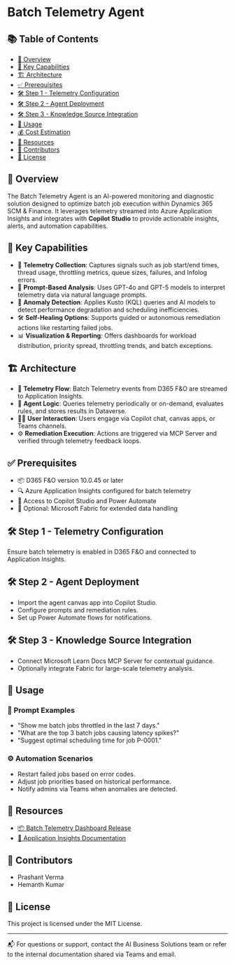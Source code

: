 # Batch Telemetry Agent

## 📚 Table of Contents
- [🧠 Overview](#overview)
- [🔧 Key Capabilities](#key-capabilities)
- [🏗️ Architecture](#architecture)
- [✅ Prerequisites](#prerequisites)
- [🛠️ Step 1 - Telemetry Configuration](#step-1---telemetry-configuration)
- [🛠️ Step 2 - Agent Deployment](#step-2---agent-deployment)
- [🛠️ Step 3 - Knowledge Source Integration](#step-3---knowledge-source-integration)
- [🧪 Usage](#usage)
- [💰 Cost Estimation](#cost-estimation)
- [📎 Resources](#resources)
- [👥 Contributors](#contributors)
- [📄 License](#license)

## 🧠 Overview

The Batch Telemetry Agent is an AI-powered monitoring and diagnostic solution designed to optimize batch job execution within Dynamics 365 SCM & Finance. It leverages telemetry streamed into Azure Application Insights and integrates with **Copilot Studio** to provide actionable insights, alerts, and automation capabilities.

## 🔧 Key Capabilities

- 📡 **Telemetry Collection**: Captures signals such as job start/end times, thread usage, throttling metrics, queue sizes, failures, and Infolog errors.
- 💬 **Prompt-Based Analysis**: Uses GPT-4o and GPT-5 models to interpret telemetry data via natural language prompts.
- 🚨 **Anomaly Detection**: Applies Kusto (KQL) queries and AI models to detect performance degradation and scheduling inefficiencies.
- 🛠️ **Self-Healing Options**: Supports guided or autonomous remediation actions like restarting failed jobs.
- 📊 **Visualization & Reporting**: Offers dashboards for workload distribution, priority spread, throttling trends, and batch exceptions.

## 🏗️ Architecture

- 🔄 **Telemetry Flow**: Batch Telemetry events from D365 F&O are streamed to Application Insights.
- 🧮 **Agent Logic**: Queries telemetry periodically or on-demand, evaluates rules, and stores results in Dataverse.
- 🧑‍💻 **User Interaction**: Users engage via Copilot chat, canvas apps, or Teams channels.
- ⚙️ **Remediation Execution**: Actions are triggered via MCP Server and verified through telemetry feedback loops.

## ✅ Prerequisites

- 📦 D365 F&O version 10.0.45 or later
- 🔍 Azure Application Insights configured for batch telemetry
- 🧠 Access to Copilot Studio and Power Automate
- 🧰 Optional: Microsoft Fabric for extended data handling

## 🛠️ Step 1 - Telemetry Configuration

Ensure batch telemetry is enabled in D365 F&O and connected to Application Insights.

## 🛠️ Step 2 - Agent Deployment

- Import the agent canvas app into Copilot Studio.
- Configure prompts and remediation rules.
- Set up Power Automate flows for notifications.

## 🛠️ Step 3 - Knowledge Source Integration

- Connect Microsoft Learn Docs MCP Server for contextual guidance.
- Optionally integrate Fabric for large-scale telemetry analysis.

## 🧪 Usage

### 💬 Prompt Examples

- "Show me batch jobs throttled in the last 7 days."
- "What are the top 3 batch jobs causing latency spikes?"
- "Suggest optimal scheduling time for job P-0001."

### ⚙️ Automation Scenarios

- Restart failed jobs based on error codes.
- Adjust job priorities based on historical performance.
- Notify admins via Teams when anomalies are detected.

## 📎 Resources

- [📦 Batch Telemetry Dashboard Release](https://github.com/microsoft/Dynamics-365-FastTrack-FSCM-Telemetry-Samples/releases/tag/Batch-1.0.0.0)
- [📘 Application Insights Documentation](https://learn.microsoft.com/en-us/dynamics365/fin-ops-core/dev-itpro/analytics/application-insights)

## 👥 Contributors

- Prashant Verma
- Hemanth Kumar

## 📄 License

This project is licensed under the MIT License.

---

📬 For questions or support, contact the AI Business Solutions team or refer to the internal documentation shared via Teams and email.
